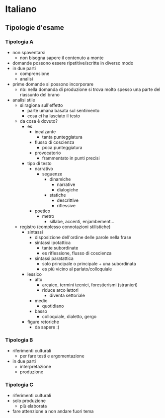 # Italiano
## Tipologie d'esame

### Tipologia A

- non spaventarsi
  - non bisogna sapere il contenuto a monte
- domande possono essere ripetitive/scritte in diverso modo
- in due parti
  - comprensione
  - analisi
- prime domande si possono incorporare
  - nb: nella domanda di produzione si trova molto spesso una parte del riassunto del brano
- analisi stile
  - si ragiona sull'effetto
    - parte umana basata sul sentimento
    - cosa ci ha lasciato il testo
  - da cosa è dovuto?
    - es
      - incalzante
        - tanta punteggiatura
      - flusso di coscienza
        - poca punteggiatura
      - provocatorio
        - frammentato in punti precisi
    - tipo di testo
      - narrativo
        - seguenze
          - dinamiche
            - narrative
            - dialogiche
          - statiche
            - descrittive
            - riflessive
      - poetico
        - metro
          - sillabe, accenti, enjambement...
  - registro (complesso connotazioni stilistiche)
    - sintassi
      - disposizione dell'ordine delle parole nella frase
      - sintassi ipotattica
        - tante subordinate
        - es riflessione, flusso di coscienza
      - sintassi paratattica
        - solo principale o principale + una subordinata
        - es più vicino al parlato/colloquiale
    - lessico
      - alto
        - arcaico, termini tecnici, forestierismi (stranieri)
        - riduce arco lettori
          - diventa settoriale
      - medio
        - quotidiano
      - basso
        - colloquiale, dialetto, gergo
    - figure retoriche
      - da sapere :(


### Tipologia B

- riferimenti culturali
  - per fare testi e argomentazione
- in due parti
  - interpretazione
  - produzione


### Tipologia C

- riferimenti culturali
- solo produzione
  - più elaborata
- fare attenzione a non andare fuori tema
